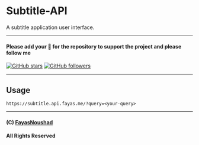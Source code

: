 # Subtitle-API

A subtitle application user interface.

---

#### Please add your 🌟 for the repository to support the project and please follow me

[![GitHub stars](https://img.shields.io/github/stars/FayasNoushad/Subtitle-API.svg?style=social&label=Star)](https://github.com/FayasNoushad/Subtitle-API/stargazers) [![GitHub followers](https://img.shields.io/github/followers/FayasNoushad.svg?style=social&label=Follow)](https://github.com/FayasNoushad?tab=followers)

---

## Usage

```
https://subtitle.api.fayas.me/?query=<your-query>
```

---

#### (C) [FayasNoushad](https://github.com/FayasNoushad)
#### All Rights Reserved

